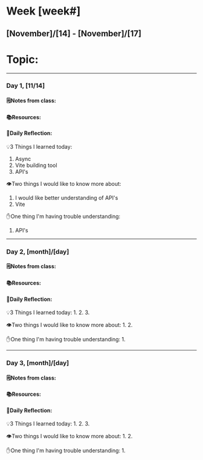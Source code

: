 # Week [week#]
## [November]/[14] - [November]/[17]

# Topic:

___

### Day 1, [11/14]

#### 🗒️Notes from class:

#### 📚Resources:


#### 💭Daily Reflection:

💡3 Things I learned today:
1. Async
2. Vite building tool
3. API's 

👁️Two things I would like to know more about:
1. I would like better understanding of API's 
2. Vite 

✋One thing I'm having trouble understanding:
1. API's


___

### Day 2, [month]/[day] 

#### 🗒️Notes from class:

#### 📚Resources:


#### 💭Daily Reflection:

💡3 Things I learned today:
1. 
2. 
3. 

👁️Two things I would like to know more about:
1. 
2. 

✋One thing I'm having trouble understanding:
1. 

___

### Day 3, [month]/[day]
#### 🗒️Notes from class:

#### 📚Resources:


#### 💭Daily Reflection:

💡3 Things I learned today:
1. 
2. 
3. 

👁️Two things I would like to know more about:
1. 
2. 

✋One thing I'm having trouble understanding:
1. 
 

